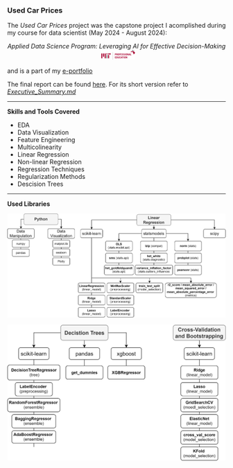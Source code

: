 ### Used Car Prices

<p align='justify'>
The <i>Used Car Prices</i> project was the capstone project I acomplished during my course for data scientist (May 2024 - August 2024):
</p>

<p align='center'>
<i>Applied Data Science Program: Leveraging AI for Effective Decision-Making</i> 
&nbsp <img src="https://github.com/Gr3Fin/portfolio/blob/main/assets/images/mit-professional-education_s.png">
</p>

<p>
and is a part of my <a href='https://olympus.mygreatlearning.com/eportfolio'>e-portfolio</a>
</p>
<p>The final report can be found <a href='https://github.com/Gr3Fin/DA_projects/blob/main/Used_Car_Prices/files/Final%20Report_Used%20Cars_Cars4U_Final.pdf' title='Final Report pfd'>here</a>. For its short version refer to <a href='https://github.com/Gr3Fin/DA_projects/blob/main/Used_Car_Prices/Executive_Summary.md'><i>Executive_Summary.md</i></a>

---
**Skills and Tools Covered**
- EDA
- Data Visualization
- Feature Engineering
- Multicolinearity
- Linear Regression
- Non-linear Regression
- Regression Techniques
- Regularization Methods
- Descision Trees
---

**Used Libraries**
<p aling='center'>
    <img src='https://github.com/Gr3Fin/DA_projects/blob/main/Used_Car_Prices/images/Used%20Car%20Prices-Used%20Car%20Prices.Python_LR.svg'>
</p>

<p aling='center'>
    <img src='https://github.com/Gr3Fin/DA_projects/blob/main/Used_Car_Prices/images/Used%20Car%20Prices-Used%20Car%20Prices_DT_CV.svg'>
</p>
